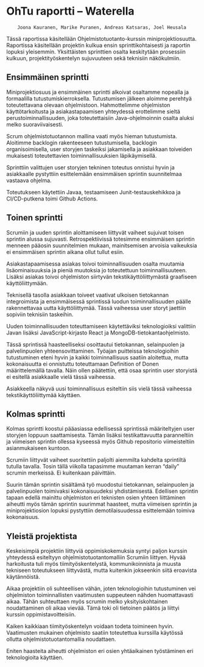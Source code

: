  # OhTu raportti – Waterella

		Joona Kauranen, Marike Puranen, Andreas Katsaras, Joel Heusala

Tässä raportissa käsitellään Ohjelmistotuotanto-kurssin miniprojektiosuutta. Raportissa käsitellään projektin kulkua ensin sprinttikohtaisesti ja raportin lopuksi yleisemmin. Yksittäisten sprinttien osalta keskitytään prosessiin kulkuun, projektityöskentelyn sujuvuuteen sekä teknisiin näkökulmiin.

## Ensimmäinen sprintti

Miniprojektiosuus ja ensimmäinen sprintti alkoivat osaltamme nopealla ja formaalilla tutustumiskierroksella. Tutustumisen jälkeen aloimme perehtyä toteutettavana olevaan ohjelmistoon. Hahmottelimme ohjelmiston käyttötarkoitusta ja asiakastapaamisen yhteydessä erottelimme sieltä perustoiminnallisuuden, joka toteutettaisiin Java-ohjelmoinnin osalta aluksi melko suoraviivaisesti.

Scrum ohjelmistotuotannon mallina vaati myös hieman tutustumista. Aloitimme backlogin rakenteeseen tutustumisella, backlogin organisoimisella, user storyjen taskeiksi jakamisella ja asiakkaan toiveiden mukaisesti toteutettavien toiminnallisuuksien läpikäymisellä.

Sprinttiin valittujen user storyjen tekninen toteutus onnistui hyvin ja asiakkaalle pystyttiin esittelemään ensimmäisen sprintin suunnitelmaa vastaava ohjelma.

Toteutukseen käytettiin Javaa, testaamiseen Junit-testauskehikkoa ja CI/CD-putkena toimi Github Actions.

## Toinen sprintti

Scrumiin ja uuden sprintin aloittamiseen liittyvät vaiheet sujuivat toisen sprintin alussa sujuvasti. Retrospektiivissä totesimme ensimmäisen sprintin menneen pääosin suunnitelmien mukaan, mainitsemisen arvoisia vaikeuksia ei ensimmäisen sprintin aikana ollut tullut esiin.

Asiakastapaamisessa asiakas toivoi toiminnallisuuden osalta muutamia lisäominaisuuksia ja pieniä muutoksia jo toteutettuun toiminnallisuuteen. Lisäksi asiakas toivoi ohjelmiston siirtyvän tekstikäyttöliittymästä graafiseen käyttöliittymään.

Teknisellä tasolla asiakkaan toiveet vaativat ulkoisen tietokannan integroimista ja ensimmäisessä sprintissä luodun toiminnallisuuden päälle rakennettavaa uutta käyttöliittymää. Tässä vaiheessa user storyt jaettiin sopiviin teknisiin taskeihin.

Uuden toiminnallisuuden toteuttamiseen käytettäviksi teknologioiksi valittiin Javan lisäksi JavaScript-kirjasto React ja MongoDB-tietokantaohjelmisto.

Tässä sprintissä haasteelliseksi osoittautui tietokannan, selainpuolen ja palvelinpuolen yhteensovittaminen. Työajan puitteissa teknologioihin tutustuminen eteni hyvin ja kaikki toiminnallisuus saatiin aloitettua, mutta kokonaisuutta ei onnistuttu toteuttamaan Definition of Donen määrittelemällä tavalla. Näin ollen päätettiin, että osaa sprintin user storyistä ei esitellä asiakkaalle vielä tässä vaiheessa.

Asiakkeella näkyvä uusi toiminnallisuus esiteltiin siis vielä tässä vaiheessa tekstikäyttöliittymää käyttäen.

## Kolmas sprintti

Kolmas sprintti koostui pääasiassa edellisessä sprintissä määriteltyjen user storyjen loppuun saattamisesta. Tämän lisäksi testikattavuutta paranneltiin ja viimeisen sprintin ollessa kyseessä myös Github repositorio viimeisteltiin asianmukaiseen kuntoon.

Scrumiin liittyvät vaiheet suoritettiin paljolti aiemmilta kahdelta sprintiltä tutulla tavalla. Tosin tällä viikolla tapasimme muutaman kerran “daily” scrumin merkeissä. Ei kuitenkaan päivittäin.

Suurin tämän sprintin sisältämä työ muodostui tietokannan, selainpuolen ja palvelinpuolen toimivaksi kokonaisuudeksi yhdistämisestä. Edellisen sprintin tapaan edellä mainittu ohjelmiston eri teknisten osien yhteen liittäminen aiheutti myös tämän sprintin suurimmat haasteet, mutta viimeisen sprintin ja miniprojektiosion lopuksi pystyttiin demotilaisuudessa esittelemään toimiva kokonaisuus.

## Yleistä projektista

Keskeisimpiä projektiin liittyviä oppimiskokemuksia syntyi paljon kurssin yhteydessä esiteltyyn ohjelmistotuotantomalliin Scrumiin liittyen. Hyvää harkoitusta tuli myös tiimityöskentelystä, kommunikoinnista ja muusta tekniseen toteutukseen liittyvästä, mutta kuitenkin jokseenkin siitä eroavista käytännöistä.

Aikaa projektiin oli suhteellisen vähän, joten teknologioihin tutustuminen vei ohjelmiston toiminnallisten vaatimusten suppeuteen nähden huomattavasti aikaa. Tähän suhteuttaen myös scrumin melko yksityiskohtainen noudattaminen oli aikaa vievää. Tämä toki oli tietoinen päätös ja liittyi kurssin oppimistavoitteisiin.

Kaiken kaikkiaan tiimityöskentelyn voidaan todeta toimineen hyvin. Vaatimusten mukainen ohjelmisto saatiin toteutettua kurssilla käytössä ollutta ohjelmistotuotantomallia noudattaen.

Eniten haasteita aiheutti ohjelmiston eri osien yhtäaikainen työstäminen eri teknologioita käyttäen.
